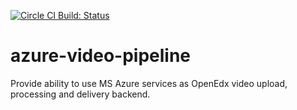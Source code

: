 [![Circle CI Build: Status](https://img.shields.io/circleci/project/raccoongang/azure-video-pipeline/master.svg)](https://circleci.com/gh/raccoongang/azure-video-pipeline/tree/master)

# azure-video-pipeline
Provide ability to use MS Azure services as OpenEdx video upload, processing and delivery backend.
